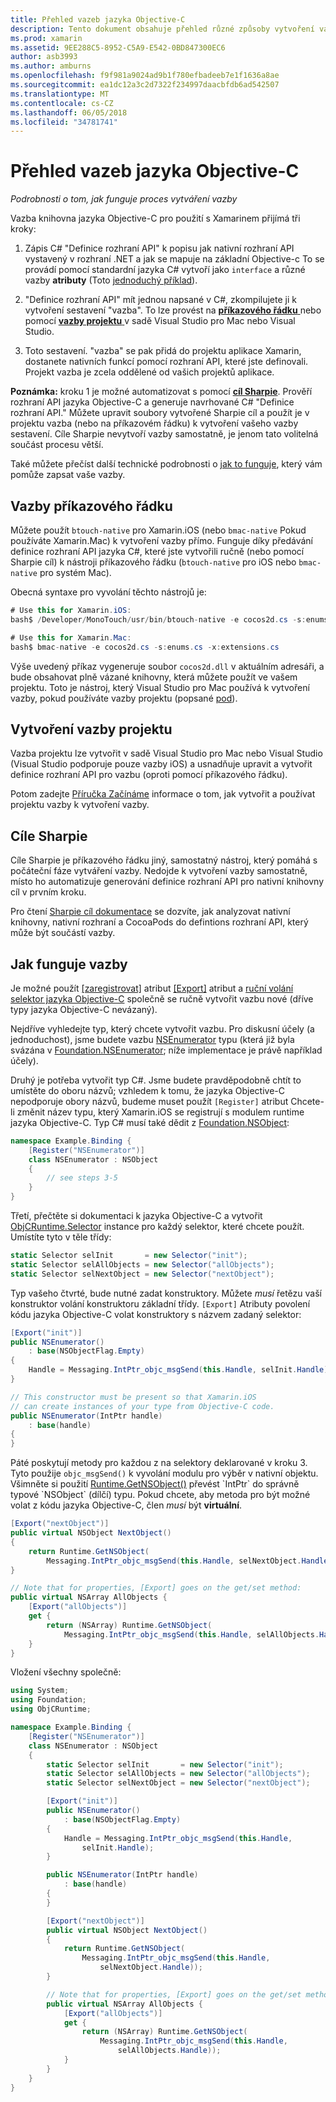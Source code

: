 ```yaml
---
title: Přehled vazeb jazyka Objective-C
description: Tento dokument obsahuje přehled různé způsoby vytvoření vazby C# pro kód jazyka Objective-C, včetně příkazového řádku vazby, vazba projekty a Sharpie cíl. Také popisuje, jak funguje vazby.
ms.prod: xamarin
ms.assetid: 9EE288C5-8952-C5A9-E542-0BD847300EC6
author: asb3993
ms.author: amburns
ms.openlocfilehash: f9f981a9024ad9b1f780efbadeeb7e1f1636a8ae
ms.sourcegitcommit: ea1dc12a3c2d7322f234997daacbfdb6ad542507
ms.translationtype: MT
ms.contentlocale: cs-CZ
ms.lasthandoff: 06/05/2018
ms.locfileid: "34781741"
---
```

# <a name="overview-of-objective-c-bindings"></a>Přehled vazeb jazyka Objective-C

_Podrobnosti o tom, jak funguje proces vytváření vazby_

Vazba knihovna jazyka Objective-C pro použití s Xamarinem přijímá tři kroky:

1. Zápis C# "Definice rozhraní API" k popisu jak nativní rozhraní API vystavený v rozhraní .NET a jak se mapuje na základní Objective-c To se provádí pomocí standardní jazyka C# vytvoří jako `interface` a různé vazby **atributy** (Toto [jednoduchý příklad](~/cross-platform/macios/binding/objective-c-libraries.md#Binding_an_API)).

2. "Definice rozhraní API" mít jednou napsané v C#, zkompilujete ji k vytvoření sestavení "vazba". To lze provést na [ **příkazového řádku** ](#commandline) nebo pomocí [ **vazby projektu** ](#bindingproject) v sadě Visual Studio pro Mac nebo Visual Studio.

3. Toto sestavení. "vazba" se pak přidá do projektu aplikace Xamarin, dostanete nativních funkcí pomocí rozhraní API, které jste definovali.
  Projekt vazba je zcela oddělené od vašich projektů aplikace.

**Poznámka:** kroku 1 je možné automatizovat s pomocí [ **cíl Sharpie**](#objectivesharpie). Prověří rozhraní API jazyka Objective-C a generuje navrhované C# "Definice rozhraní API." Můžete upravit soubory vytvořené Sharpie cíl a použít je v projektu vazba (nebo na příkazovém řádku) k vytvoření vašeho vazby sestavení. Cíle Sharpie nevytvoří vazby samostatně, je jenom tato volitelná součást procesu větší.

Také můžete přečíst další technické podrobnosti o [jak to funguje](#howitworks), který vám pomůže zapsat vaše vazby.

<a name="Command_Line_Bindings" /><a name="commandline" />

## <a name="command-line-bindings"></a>Vazby příkazového řádku

Můžete použít `btouch-native` pro Xamarin.iOS (nebo `bmac-native` Pokud používáte Xamarin.Mac) k vytvoření vazby přímo. Funguje díky předávání definice rozhraní API jazyka C#, které jste vytvořili ručně (nebo pomocí Sharpie cíl) k nástroji příkazového řádku (`btouch-native` pro iOS nebo `bmac-native` pro systém Mac).


Obecná syntaxe pro vyvolání těchto nástrojů je:

```csharp
# Use this for Xamarin.iOS:
bash$ /Developer/MonoTouch/usr/bin/btouch-native -e cocos2d.cs -s:enums.cs -x:extensions.cs
```

```csharp
# Use this for Xamarin.Mac:
bash$ bmac-native -e cocos2d.cs -s:enums.cs -x:extensions.cs
```

Výše uvedený příkaz vygeneruje soubor `cocos2d.dll` v aktuálním adresáři, a bude obsahovat plně vázané knihovny, která můžete použít ve vašem projektu. Toto je nástroj, který Visual Studio pro Mac používá k vytvoření vazby, pokud používáte vazby projektu (popsané [pod](#bindingproject)).


<a name="bindingproject" />

## <a name="binding-project"></a>Vytvoření vazby projektu

Vazba projektu lze vytvořit v sadě Visual Studio pro Mac nebo Visual Studio (Visual Studio podporuje pouze vazby iOS) a usnadňuje upravit a vytvořit definice rozhraní API pro vazbu (oproti pomocí příkazového řádku).

Potom zadejte [Příručka Začínáme](~/cross-platform/macios/binding/objective-c-libraries.md#Getting_Started) informace o tom, jak vytvořit a používat projektu vazby k vytvoření vazby.

<a name="objectivesharpie" />

## <a name="objective-sharpie"></a>Cíle Sharpie

Cíle Sharpie je příkazového řádku jiný, samostatný nástroj, který pomáhá s počáteční fáze vytváření vazby. Nedojde k vytvoření vazby samostatně, místo ho automatizuje generování definice rozhraní API pro nativní knihovny cíl v prvním kroku.

Pro čtení [Sharpie cíl dokumentace](~/cross-platform/macios/binding/objective-sharpie/index.md) se dozvíte, jak analyzovat nativní knihovny, nativní rozhraní a CocoaPods do defintions rozhraní API, který může být součástí vazby.

<a name="howitworks" />

## <a name="how-binding-works"></a>Jak funguje vazby

Je možné použít [[zaregistrovat]](https://developer.xamarin.com/api/type/Foundation.RegisterAttribute/) atribut [[Export]](https://developer.xamarin.com/api/type/Foundation.ExportAttribute/) atribut a [ruční volání selektor jazyka Objective-C](~/ios/internals/objective-c-selectors.md) společně se ručně vytvořit vazbu nové (dříve typy jazyka Objective-C nevázaný).

Nejdříve vyhledejte typ, který chcete vytvořit vazbu. Pro diskusní účely (a jednoduchost), jsme budete vazbu [NSEnumerator](http://developer.apple.com/iphone/library/documentation/Cocoa/Reference/Foundation/Classes/NSEnumerator_Class/Reference/Reference.html) typu (která již byla svázána v [Foundation.NSEnumerator](https://developer.xamarin.com/api/type/Foundation.NSEnumerator/); níže implementace je právě například účely).

Druhý je potřeba vytvořit typ C#. Jsme budete pravděpodobně chtít to umístěte do oboru názvů; vzhledem k tomu, že jazyka Objective-C nepodporuje obory názvů, budeme muset použít `[Register]` atribut Chcete-li změnit název typu, který Xamarin.iOS se registrují s modulem runtime jazyka Objective-C. Typ C# musí také dědit z [Foundation.NSObject](https://developer.xamarin.com/api/type/Foundation.NSObject/):

```csharp
namespace Example.Binding {
    [Register("NSEnumerator")]
    class NSEnumerator : NSObject
    {
        // see steps 3-5
    }
}
```

Třetí, přečtěte si dokumentaci k jazyka Objective-C a vytvořit [ObjCRuntime.Selector](https://developer.xamarin.com/api/type/ObjCRuntime.Selector/) instance pro každý selektor, které chcete použít. Umístíte tyto v těle třídy:

```csharp
static Selector selInit       = new Selector("init");
static Selector selAllObjects = new Selector("allObjects");
static Selector selNextObject = new Selector("nextObject");
```

Typ vašeho čtvrté, bude nutné zadat konstruktory. Můžete *musí* řetězu vaší konstruktor volání konstruktoru základní třídy. `[Export]` Atributy povolení kódu jazyka Objective-C volat konstruktory s názvem zadaný selektor:

```csharp
[Export("init")]
public NSEnumerator()
    : base(NSObjectFlag.Empty)
{
    Handle = Messaging.IntPtr_objc_msgSend(this.Handle, selInit.Handle);
}
```

```csharp
// This constructor must be present so that Xamarin.iOS
// can create instances of your type from Objective-C code.
public NSEnumerator(IntPtr handle)
    : base(handle)
{
}
```

Páté poskytují metody pro každou z na selektory deklarované v kroku 3. Tyto použije `objc_msgSend()` k vyvolání modulu pro výběr v nativní objektu. Všimněte si použití [Runtime.GetNSObject()](https://developer.xamarin.com/api/member/ObjCRuntime.Runtime.GetNSObject/(System.IntPtr)) převést `IntPtr` do správně typové `NSObject` (dílčí) typu. Pokud chcete, aby metoda pro být možné volat z kódu jazyka Objective-C, člen *musí* být **virtuální**.

```csharp
[Export("nextObject")]
public virtual NSObject NextObject()
{
    return Runtime.GetNSObject(
        Messaging.IntPtr_objc_msgSend(this.Handle, selNextObject.Handle));
}
```

```csharp
// Note that for properties, [Export] goes on the get/set method:
public virtual NSArray AllObjects {
    [Export("allObjects")]
    get {
        return (NSArray) Runtime.GetNSObject(
            Messaging.IntPtr_objc_msgSend(this.Handle, selAllObjects.Handle));
    }
}
```

Vložení všechny společně:

```csharp
using System;
using Foundation;
using ObjCRuntime;

namespace Example.Binding {
    [Register("NSEnumerator")]
    class NSEnumerator : NSObject
    {
        static Selector selInit       = new Selector("init");
        static Selector selAllObjects = new Selector("allObjects");
        static Selector selNextObject = new Selector("nextObject");

        [Export("init")]
        public NSEnumerator()
            : base(NSObjectFlag.Empty)
        {
            Handle = Messaging.IntPtr_objc_msgSend(this.Handle,
                selInit.Handle);
        }

        public NSEnumerator(IntPtr handle)
            : base(handle)
        {
        }

        [Export("nextObject")]
        public virtual NSObject NextObject()
        {
            return Runtime.GetNSObject(
                Messaging.IntPtr_objc_msgSend(this.Handle,
                    selNextObject.Handle));
        }

        // Note that for properties, [Export] goes on the get/set method:
        public virtual NSArray AllObjects {
            [Export("allObjects")]
            get {
                return (NSArray) Runtime.GetNSObject(
                    Messaging.IntPtr_objc_msgSend(this.Handle,
                        selAllObjects.Handle));
            }
        }
    }
}
```

